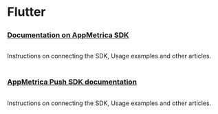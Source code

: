 # Flutter

<style scoped>
.grid-container {
  display: grid;
  grid-template-columns: repeat(auto-fit, minmax(300px, 1fr));
  column-gap: 50px;
  row-gap: 20px;
}
.grid-item {
  display: flex;
  flex-direction: column;
}
h2 {
  padding-top: 32px !important;
  margin-top: 0 !important;
}
h3 {
  padding-top: 8px !important;
  margin-top: 0 !important;
}
</style>

<div class="grid-container">
    <div class="grid-item">
        <h3><a href="flutter/analytics/quick-start">Documentation on AppMetrica SDK</a></h3>
        <p>Instructions on connecting the SDK, Usage examples and other articles.</p>
    </div>
    <div class="grid-item">
        <h3><a href="flutter/push/quick-start">AppMetrica Push SDK documentation</a></h3>
        <p>Instructions on connecting the SDK, Usage examples and other articles.</p>
    </div>
</div>